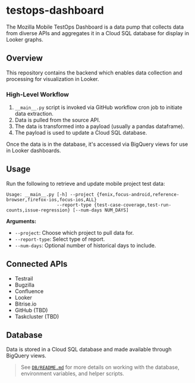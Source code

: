# testops-dashboard

The Mozilla Mobile TestOps Dashboard is a data pump that collects data from diverse APIs and aggregates it in a Cloud SQL database for display in Looker graphs.

## Overview

This repository contains the backend which enables data collection and processing for visualization in Looker.

### High-Level Workflow

1. `__main__.py` script is invoked via GitHub workflow cron job to initiate data extraction.
2. Data is pulled from the source API.
3. The data is transformed into a payload (usually a pandas dataframe).
4. The payload is used to update a Cloud SQL database.

Once the data is in the database, it's accessed via BigQuery views for use in Looker dashboards.

## Usage

Run the following to retrieve and update mobile project test data:

```
Usage: __main__.py [-h] --project {fenix,focus-android,reference-browser,firefox-ios,focus-ios,ALL}
                   --report-type {test-case-coverage,test-run-counts,issue-regression} [--num-days NUM_DAYS]
```

**Arguments:**
- `--project`: Choose which project to pull data for.
- `--report-type`: Select type of report.
- `--num-days`: Optional number of historical days to include.

## Connected APIs

- Testrail
- Bugzilla
- Confluence
- Looker
- Bitrise.io
- GitHub (TBD)
- Taskcluster (TBD)

## Database

Data is stored in a Cloud SQL database and made available through BigQuery views.

> See [`DB/README.md`](db/README.md) for more details on working with the database, environment variables, and helper scripts.

